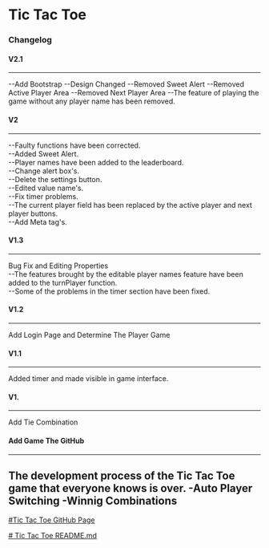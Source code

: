 # **Tic Tac Toe**  
### Changelog  
#### V2.1  
---
--Add Bootstrap
--Design Changed
--Removed Sweet Alert
--Removed Active Player Area 
--Removed Next Player Area
--The feature of playing the game without any player name has been removed.
#### V2  
---  
--Faulty functions have been corrected.  
--Added Sweet Alert.  
--Player names have been added to the leaderboard.  
--Change alert box's.  
--Delete the settings button.  
--Edited value name's.  
--Fix timer problems.  
--The current player field has been replaced by the active player and next player buttons.  
--Add Meta tag's.  
#### V1.3  
---  
Bug Fix and Editing Properties  
--The features brought by the editable player names feature have been added to the turnPlayer function.  
--Some of the problems in the timer section have been fixed.  
#### V1.2  
---  
Add Login Page and Determine The Player Game  
#### V1.1  
---  
Added timer and made visible in game interface.  
#### V1.  
---  
Add Tie Combination  
#### Add Game The GitHub  
---  
The development process of the Tic Tac Toe game that everyone knows is over.
-Auto Player Switching
-Winnig Combinations
---  
[#Tic Tac Toe GitHub Page](https://github.com/memisemre/TTT)

[# Tic Tac Toe README.md](https://github.com/dev-EmreMemis/TTT/blob/main/README.md)

